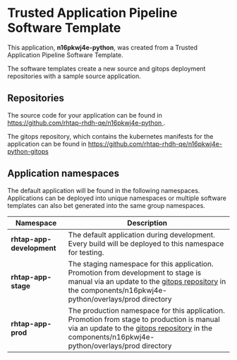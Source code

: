 # Trusted Application Pipeline Software Template

This application, **n16pkwj4e-python**, was created from a Trusted Application Pipeline Software Template.

The software templates create a new source and gitops deployment repositories with a sample source application. 

## Repositories

The source code for your application can be found in [https://github.com/rhtap-rhdh-qe/n16pkwj4e-python ](https://github.com/rhtap-rhdh-qe/n16pkwj4e-python ).
 
The gitops repository, which contains the kubernetes manifests for the application can be found in 
[https://github.com/rhtap-rhdh-qe/n16pkwj4e-python-gitops ](https://github.com/rhtap-rhdh-qe/n16pkwj4e-python-gitops ) 

## Application namespaces 

The default application will be found in the following namespaces. Applications can be deployed into unique namespaces or multiple software templates can also bet generated into the same group namespaces.  

|  Namespace   |  Description   |  
| -------- | -------- |   
| **rhtap-app-development** | The default application during development. Every build will be deployed to this namespace for testing. | 
| **rhtap-app-stage** | The staging namespace for this application. Promotion from development to stage is manual via an update to the [gitops repository](https://github.com/rhtap-rhdh-qe/n16pkwj4e-python-gitops ) in the components/n16pkwj4e-python/overlays/prod directory |  
| **rhtap-app-prod** | The production namespace for this application. Promotion from stage to production is manual via an update to the [gitops repository](https://github.com/rhtap-rhdh-qe/n16pkwj4e-python-gitops ) in the components/n16pkwj4e-python/overlays/prod directory | 